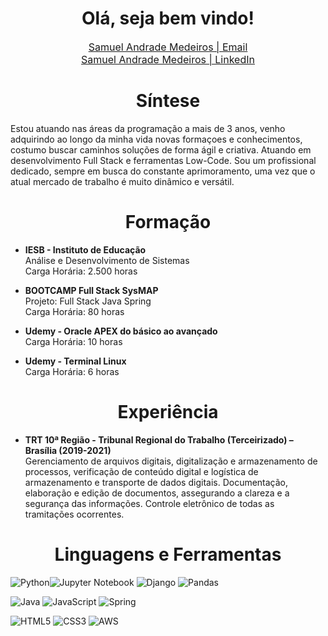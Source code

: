 <p style="text-align: center;"><h1 style="display: flex; justify-content: center;">Olá, seja bem vindo!</h1></p>

<p align="center" style="font-size: 16px;">
    <a href="mailto:samuelandrademedeiros@gmail.com">Samuel Andrade Medeiros | Email</a><br>
    <a href="https://www.linkedin.com/in/samuelandrademedeiros" target="_blank">Samuel Andrade Medeiros | LinkedIn</a>
</p>

<p style="text-align: center;"><h1 style="display: flex; justify-content: center;">Síntese</h1></p>

Estou atuando nas áreas da programação a mais de 3 anos, venho adquirindo ao longo da minha vida novas formaçoes e conhecimentos, costumo buscar caminhos soluções de forma ágil e criativa. Atuando em desenvolvimento Full Stack e ferramentas Low-Code. Sou um profissional dedicado, sempre em busca do constante aprimoramento, uma vez que o atual mercado de trabalho é muito dinâmico e versátil.

<p style="text-align: center;"><h1 style="display: flex; justify-content: center;">Formação</h1></p>

- **IESB - Instituto de Educação**  
  Análise e Desenvolvimento de Sistemas  
  Carga Horária: 2.500 horas
  
- **BOOTCAMP Full Stack SysMAP**    
  Projeto: Full Stack Java Spring     
  Carga Horária: 80 horas

- **Udemy - Oracle APEX do básico ao avançado**  
  Carga Horária: 10 horas

- **Udemy - Terminal Linux**  
  Carga Horária: 6 horas

<p style="text-align: center;"><h1 style="display: flex; justify-content: center;">Experiência</h1></p>

- **TRT 10ª Região - Tribunal Regional do Trabalho (Terceirizado) – Brasília (2019-2021)**  
  Gerenciamento de arquivos digitais, digitalização e armazenamento de processos, verificação de conteúdo digital e logística de armazenamento e transporte de dados digitais. Documentação, elaboração e edição de documentos, assegurando a clareza e a segurança das informações. Controle eletrônico de todas as tramitações ocorrentes.

<p style="text-align: center;"><h1 style="display: flex; justify-content: center;">Linguagens e Ferramentas</h1></p>

![Python](https://img.shields.io/badge/python-3670A0?style=for-the-badge&logo=python&logoColor=ffdd54)![Jupyter Notebook](https://img.shields.io/badge/jupyter-%23FA0F00.svg?style=for-the-badge&logo=jupyter&logoColor=white)
![Django](https://img.shields.io/badge/django-%23092E20.svg?style=for-the-badge&logo=django&logoColor=white)
![Pandas](https://img.shields.io/badge/pandas-%23150458.svg?style=for-the-badge&logo=pandas&logoColor=white)

![Java](https://img.shields.io/badge/java-%23ED8B00.svg?style=for-the-badge&logo=openjdk&logoColor=white)
![JavaScript](https://img.shields.io/badge/javascript-%23323330.svg?style=for-the-badge&logo=javascript&logoColor=%23F7DF1E)
![Spring](https://img.shields.io/badge/spring-%236DB33F.svg?style=for-the-badge&logo=spring&logoColor=white)

![HTML5](https://img.shields.io/badge/html5-%23E34F26.svg?style=for-the-badge&logo=html5&logoColor=white)
![CSS3](https://img.shields.io/badge/css3-%231572B6.svg?style=for-the-badge&logo=css3&logoColor=white)
![AWS](https://img.shields.io/badge/AWS-%23FF9900.svg?style=for-the-badge&logo=amazon-aws&logoColor=white)
